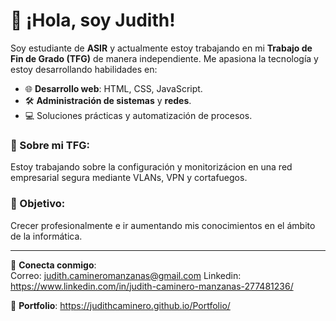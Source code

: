 # 👋 ¡Hola, soy Judith!

Soy estudiante de **ASIR** y actualmente estoy trabajando en mi **Trabajo de Fin de Grado (TFG)** de manera independiente. Me apasiona la tecnología y estoy desarrollando habilidades en:

- 🌐 **Desarrollo web**: HTML, CSS, JavaScript.  
- 🛠️ **Administración de sistemas** y **redes**.  
- 💻 Soluciones prácticas y automatización de procesos.

### 🚀 Sobre mi TFG:
Estoy trabajando sobre la configuración y monitorizácion en una red empresarial segura mediante VLANs, VPN y cortafuegos.

### 🎯 Objetivo:
Crecer profesionalmente e ir aumentando mis conocimientos en el ámbito de la informática.

---

📨 **Conecta conmigo**:  
Correo: judith.camineromanzanas@gmail.com
Linkedin: https://www.linkedin.com/in/judith-caminero-manzanas-277481236/

📄 **Portfolio**:
https://judithcaminero.github.io/Portfolio/

